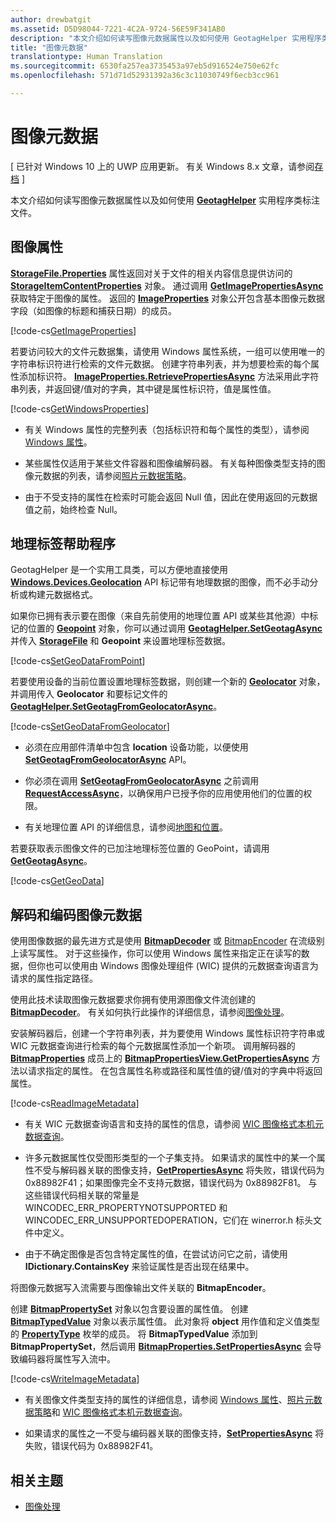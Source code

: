 ```yaml
---
author: drewbatgit
ms.assetid: D5D98044-7221-4C2A-9724-56E59F341AB0
description: "本文介绍如何读写图像元数据属性以及如何使用 GeotagHelper 实用程序类标注文件。"
title: "图像元数据"
translationtype: Human Translation
ms.sourcegitcommit: 6530fa257ea3735453a97eb5d916524e750e62fc
ms.openlocfilehash: 571d71d52931392a36c3c11030749f6ecb3cc961

---
```


# 图像元数据

\[ 已针对 Windows 10 上的 UWP 应用更新。 有关 Windows 8.x 文章，请参阅[存档](http://go.microsoft.com/fwlink/p/?linkid=619132) \]


本文介绍如何读写图像元数据属性以及如何使用 [**GeotagHelper**](https://msdn.microsoft.com/library/windows/apps/dn903683) 实用程序类标注文件。

## 图像属性

[
            **StorageFile.Properties**](https://msdn.microsoft.com/library/windows/apps/br227225) 属性返回对关于文件的相关内容信息提供访问的 [**StorageItemContentProperties**](https://msdn.microsoft.com/library/windows/apps/hh770642) 对象。 通过调用 [**GetImagePropertiesAsync**](https://msdn.microsoft.com/library/windows/apps/hh770646) 获取特定于图像的属性。 返回的 [**ImageProperties**](https://msdn.microsoft.com/library/windows/apps/br207718) 对象公开包含基本图像元数据字段（如图像的标题和捕获日期）的成员。

[!code-cs[GetImageProperties](./code/ImagingWin10/cs/MainPage.xaml.cs#SnippetGetImageProperties)]

若要访问较大的文件元数据集，请使用 Windows 属性系统，一组可以使用唯一的字符串标识符进行检索的文件元数据。 创建字符串列表，并为想要检索的每个属性添加标识符。 [
            **ImageProperties.RetrievePropertiesAsync**](https://msdn.microsoft.com/library/windows/apps/br207732) 方法采用此字符串列表，并返回键/值对的字典，其中键是属性标识符，值是属性值。

[!code-cs[GetWindowsProperties](./code/ImagingWin10/cs/MainPage.xaml.cs#SnippetGetWindowsProperties)]

-   有关 Windows 属性的完整列表（包括标识符和每个属性的类型），请参阅 [Windows 属性](https://msdn.microsoft.com/library/windows/desktop/dd561977)。

-   某些属性仅适用于某些文件容器和图像编解码器。 有关每种图像类型支持的图像元数据的列表，请参阅[照片元数据策略](https://msdn.microsoft.com/library/windows/desktop/ee872003)。

-   由于不受支持的属性在检索时可能会返回 Null 值，因此在使用返回的元数据值之前，始终检查 Null。

## 地理标签帮助程序

GeotagHelper 是一个实用工具类，可以方便地直接使用 [**Windows.Devices.Geolocation**](https://msdn.microsoft.com/library/windows/apps/br225603) API 标记带有地理数据的图像，而不必手动分析或构建元数据格式。

如果你已拥有表示要在图像（来自先前使用的地理位置 API 或某些其他源）中标记的位置的 [**Geopoint**](https://msdn.microsoft.com/library/windows/apps/dn263675) 对象，你可以通过调用 [**GeotagHelper.SetGeotagAsync**](https://msdn.microsoft.com/library/windows/apps/dn903685) 并传入 [**StorageFile**](https://msdn.microsoft.com/library/windows/apps/br227171) 和 **Geopoint** 来设置地理标签数据。

[!code-cs[SetGeoDataFromPoint](./code/ImagingWin10/cs/MainPage.xaml.cs#SnippetSetGeoDataFromPoint)]

若要使用设备的当前位置设置地理标签数据，则创建一个新的 [**Geolocator**](https://msdn.microsoft.com/library/windows/apps/br225534) 对象，并调用传入 **Geolocator** 和要标记文件的 [**GeotagHelper.SetGeotagFromGeolocatorAsync**](https://msdn.microsoft.com/library/windows/apps/dn903686)。

[!code-cs[SetGeoDataFromGeolocator](./code/ImagingWin10/cs/MainPage.xaml.cs#SnippetSetGeoDataFromGeolocator)]

-   必须在应用部件清单中包含 **location** 设备功能，以便使用 [**SetGeotagFromGeolocatorAsync**](https://msdn.microsoft.com/library/windows/apps/dn903686) API。

-   你必须在调用 [**SetGeotagFromGeolocatorAsync**](https://msdn.microsoft.com/library/windows/apps/dn903686) 之前调用 [**RequestAccessAsync**](https://msdn.microsoft.com/library/windows/apps/dn859152)，以确保用户已授予你的应用使用他们的位置的权限。

-   有关地理位置 API 的详细信息，请参阅[地图和位置](https://msdn.microsoft.com/library/windows/apps/mt219699)。

若要获取表示图像文件的已加注地理标签位置的 GeoPoint，请调用 [**GetGeotagAsync**](https://msdn.microsoft.com/library/windows/apps/dn903684)。

[!code-cs[GetGeoData](./code/ImagingWin10/cs/MainPage.xaml.cs#SnippetGetGeoData)]

## 解码和编码图像元数据

使用图像数据的最先进方式是使用 [**BitmapDecoder**](https://msdn.microsoft.com/library/windows/apps/br226176) 或 [BitmapEncoder](bitmapencoder-options-reference.md) 在流级别上读写属性。 对于这些操作，你可以使用 Windows 属性来指定正在读写的数据，但你也可以使用由 Windows 图像处理组件 (WIC) 提供的元数据查询语言为请求的属性指定路径。

使用此技术读取图像元数据要求你拥有使用源图像文件流创建的 [**BitmapDecoder**](https://msdn.microsoft.com/library/windows/apps/br226176)。 有关如何执行此操作的详细信息，请参阅[图像处理](imaging.md)。

安装解码器后，创建一个字符串列表，并为要使用 Windows 属性标识符字符串或 WIC 元数据查询进行检索的每个元数据属性添加一个新项。 调用解码器的 [**BitmapProperties**](https://msdn.microsoft.com/library/windows/apps/br226248) 成员上的 [**BitmapPropertiesView.GetPropertiesAsync**](https://msdn.microsoft.com/library/windows/apps/br226250) 方法以请求指定的属性。 在包含属性名称或路径和属性值的键/值对的字典中将返回属性。

[!code-cs[ReadImageMetadata](./code/ImagingWin10/cs/MainPage.xaml.cs#SnippetReadImageMetadata)]

-   有关 WIC 元数据查询语言和支持的属性的信息，请参阅 [WIC 图像格式本机元数据查询](https://msdn.microsoft.com/library/windows/desktop/ee719904)。

-   许多元数据属性仅受图形类型的一个子集支持。 如果请求的属性中的某一个属性不受与解码器关联的图像支持，[**GetPropertiesAsync**](https://msdn.microsoft.com/library/windows/apps/br226250) 将失败，错误代码为 0x88982F41；如果图像完全不支持元数据，错误代码为 0x88982F81。 与这些错误代码相关联的常量是 WINCODEC\_ERR\_PROPERTYNOTSUPPORTED 和 WINCODEC\_ERR\_UNSUPPORTEDOPERATION，它们在 winerror.h 标头文件中定义。
-   由于不确定图像是否包含特定属性的值，在尝试访问它之前，请使用 **IDictionary.ContainsKey** 来验证属性是否出现在结果中。

将图像元数据写入流需要与图像输出文件关联的 **BitmapEncoder**。

创建 [**BitmapPropertySet**](https://msdn.microsoft.com/library/windows/apps/hh974338) 对象以包含要设置的属性值。 创建 [**BitmapTypedValue**](https://msdn.microsoft.com/library/windows/apps/hh700687) 对象以表示属性值。 此对象将 **object** 用作值和定义值类型的 [**PropertyType**](https://msdn.microsoft.com/library/windows/apps/br225871) 枚举的成员。 将 **BitmapTypedValue** 添加到 **BitmapPropertySet**，然后调用 [**BitmapProperties.SetPropertiesAsync**](https://msdn.microsoft.com/library/windows/apps/br226252) 会导致编码器将属性写入流中。

[!code-cs[WriteImageMetadata](./code/ImagingWin10/cs/MainPage.xaml.cs#SnippetWriteImageMetadata)]

-   有关图像文件类型支持的属性的详细信息，请参阅 [Windows 属性](https://msdn.microsoft.com/library/windows/desktop/dd561977)、[照片元数据策略](https://msdn.microsoft.com/library/windows/desktop/ee872003)和 [WIC 图像格式本机元数据查询](https://msdn.microsoft.com/library/windows/desktop/ee719904)。

-   如果请求的属性之一不受与编码器关联的图像支持，[**SetPropertiesAsync**](https://msdn.microsoft.com/library/windows/apps/br226252) 将失败，错误代码为 0x88982F41。

## 相关主题

* [图像处理](imaging.md)
 

 







<!--HONumber=Jun16_HO4-->


